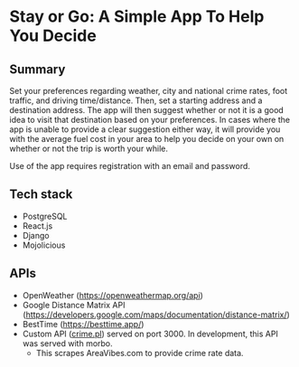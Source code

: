 # Stay or Go: A Simple App To Help You Decide

## Summary
Set your preferences regarding weather, city and national crime rates, foot traffic, and driving time/distance. Then, set a starting address and a destination address. The app will then suggest whether or not it is a good idea to visit that destination based on your preferences. In cases where the app is unable to provide a clear suggestion either way, it will provide you with the average fuel cost in your area to help you decide on your own on whether or not the trip is worth your while.

Use of the app requires registration with an email and password.

## Tech stack
- PostgreSQL
- React.js
- Django
- Mojolicious

## APIs
- OpenWeather (https://openweathermap.org/api)
- Google Distance Matrix API (https://developers.google.com/maps/documentation/distance-matrix/)
- BestTime (https://besttime.app/)
- Custom API ([crime.pl](https://github.com/w0bbit/crime)) served on port 3000. In development, this API was served with morbo.
  - This scrapes AreaVibes.com to provide crime rate data.